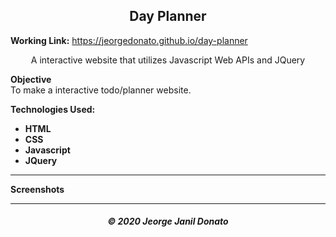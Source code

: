 <h2 align="center">Day Planner</h2>

**Working Link:** https://jeorgedonato.github.io/day-planner

<p align="center">A interactive website that utilizes Javascript Web APIs and JQuery</p>

**Objective**  
To make a interactive todo/planner website.

**Technologies Used:**

- **HTML**
- **CSS**
- **Javascript**
- **JQuery**

---

**Screenshots**

<!-- ![Home Screenshot](/assets/home-screenshot.jpg) -->

<!-- ![Validation Screenshot](/assets/function-screenshot.jpg) -->

<!-- ![Function Screenshot](/assets/post-screenshot.jpg) -->

<!-- ![Password Screenshot](/assets/score-screenshot.jpg) -->

---

<h5 align="center">© 2020 Jeorge Janil Donato</h5>
